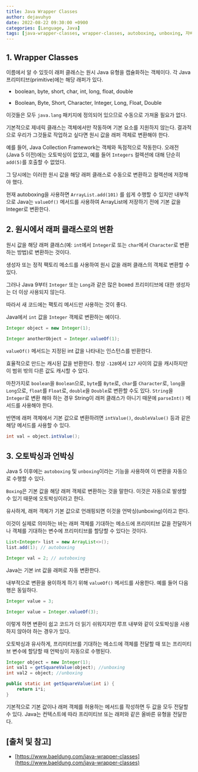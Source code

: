 ```yaml
---
title: Java Wrapper Classes
author: dejavuhyo
date: 2022-08-22 09:30:00 +0900
categories: [Language, Java]
tags: [java-wrapper-classes, wrapper-classes, autoboxing, unboxing, 자바-래퍼-클래스, 래퍼-클래스, 오토박싱, 언박싱]
---
```


## 1. Wrapper Classes
이름에서 알 수 있듯이 래퍼 클래스는 원시 Java 유형을 캡슐화하는 객체이다. 각 Java 프리미티브(primitive)에는 해당 래퍼가 있다.

* boolean, byte, short, char, int, long, float, double

* Boolean, Byte, Short, Character, Integer, Long, Float, Double

이것들은 모두 `java.lang` 패키지에 정의되어 있으므로 수동으로 가져올 필요가 없다.

기본적으로 제네릭 클래스는 객체에서만 작동하며 기본 요소를 지원하지 않는다. 결과적으로 우리가 그것들로 작업하고 싶다면 원시 값을 래퍼 객체로 변환해야 한다.

예를 들어, Java Collection Framework는 객체와 독점적으로 작동한다. 오래전(Java 5 이전)에는 오토박싱이 없었고, 예를 들어 `Integers` 컬렉션에 대해 단순히 `add(5)`를 호출할 수 없었다.

그 당시에는 이러한 원시 값을 해당 래퍼 클래스로 수동으로 변환하고 컬렉션에 저장해야 했다.

현재 autoboxing을 사용하면 `ArrayList.add(101)` 를 쉽게 수행할 수 있지만 내부적으로 Java는 `valueOf()` 메서드를 사용하여 ArrayList에 저장하기 전에 기본 값을 Integer로 변환한다.

## 2. 원시에서 래퍼 클래스로의 변환
원시 값을 해당 래퍼 클래스(예: `int`에서 `Integer`로 또는 `char`에서 `Character`로 변환하는 방법)로 변환하는 것이다.

생성자 또는 정적 팩토리 메소드를 사용하여 원시 값을 래퍼 클래스의 객체로 변환할 수 있다.

그러나 Java 9부터 `Integer` 또는 `Long`과 같은 많은 boxed 프리미티브에 대한 생성자는 더 이상 사용되지 않는다.

따라서 새 코드에는 팩토리 메서드만 사용하는 것이 좋다.

Java에서 `int` 값을 `Integer` 객체로 변환하는 예이다.

```java
Integer object = new Integer(1);

Integer anotherObject = Integer.valueOf(1);
```

`valueOf()` 메서드는 지정된 int 값을 나타내는 인스턴스를 반환한다.

효율적으로 만드는 캐시된 값을 반환한다. 항상 `-128`에서 `127` 사이의 값을 캐시하지만 이 범위 밖의 다른 값도 캐시할 수 있다.

마찬가지로 `boolean`을 `Boolean`으로, `byte`를 `Byte`로, `char`를 `Character`로, `long`을 `Long`으로, `float`를 `Float`로, `double`을 `Double`로 변환할 수도 있다. `String`을 `Integer`로 변환 해야 하는 경우 String이 래퍼 클래스가 아니기 때문에 `parseInt()` 메서드를 사용해야 한다.

반면에 래퍼 객체에서 기본 값으로 변환하려면 `intValue()`, `doubleValue()` 등과 같은 해당 메서드를 사용할 수 있다.

```java
int val = object.intValue();
```

## 3. 오토박싱과 언박싱
Java 5 이후에는 `autoboxing` 및 `unboxing`이라는 기능을 사용하여 이 변환을 자동으로 수행할 수 있다.

`Boxing`은 기본 값을 해당 래퍼 객체로 변환하는 것을 말한다. 이것은 자동으로 발생할 수 있기 때문에 오토박싱이라고 한다.

유사하게, 래퍼 객체가 기본 값으로 언래핑되면 이것을 언박싱(unboxing)이라고 한다.

이것이 실제로 의미하는 바는 래퍼 객체를 기대하는 메소드에 프리미티브 값을 전달하거나 객체를 기대하는 변수에 프리미티브를 할당할 수 있다는 것이다.

```java
List<Integer> list = new ArrayList<>();
list.add(1); // autoboxing

Integer val = 2; // autoboxing
```

Java는 기본 int 값을 래퍼로 자동 변환한다.

내부적으로 변환을 용이하게 하기 위해 `valueOf()` 메서드를 사용한다. 예를 들어 다음 행은 동일하다.

```java
Integer value = 3;

Integer value = Integer.valueOf(3);
```

이렇게 하면 변환이 쉽고 코드가 더 읽기 쉬워지지만 루프 내부와 같이 오토박싱을 사용하지 않아야 하는 경우가 있다.

오토박싱과 유사하게, 프리미티브를 기대하는 메소드에 객체를 전달할 때 또는 프리미티브 변수에 할당할 때 언박싱이 자동으로 수행된다.

```java
Integer object = new Integer(1); 
int val1 = getSquareValue(object); //unboxing
int val2 = object; //unboxing

public static int getSquareValue(int i) {
    return i*i;
}
```

기본적으로 기본 값이나 래퍼 객체를 허용하는 메서드를 작성하면 두 값을 모두 전달할 수 있다. Java는 컨텍스트에 따라 프리미티브 또는 래퍼와 같은 올바른 유형을 전달한다.

## [출처 및 참고]
* [https://www.baeldung.com/java-wrapper-classes](https://www.baeldung.com/java-wrapper-classes)
